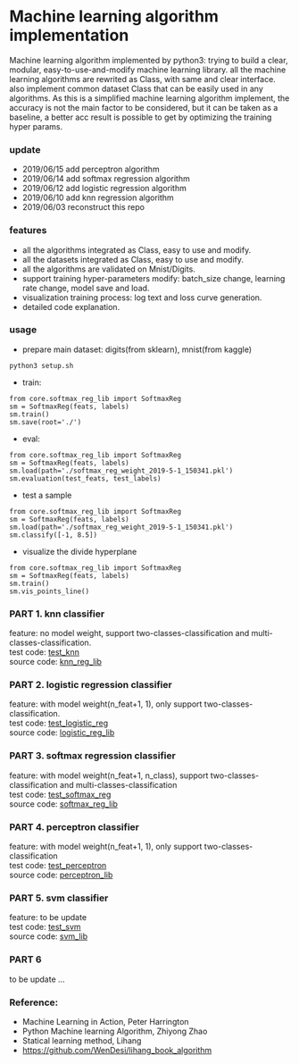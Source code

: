 # Machine learning algorithm implementation

Machine learning algorithm implemented by python3: 
trying to build a clear, modular, easy-to-use-and-modify machine learning library. all the machine learning algorithms are rewrited as Class, with same and clear interface. also implement common dataset Class that can be easily used in any algorithms.
As this is a simplified machine learning algorithm implement, the accuracy is not the main factor to be considered, but it can be taken as a baseline, a better acc result is possible to get by optimizing the training hyper params.

### update
- 2019/06/15 add perceptron algorithm
- 2019/06/14 add softmax regression algorithm
- 2019/06/12 add logistic regression algorithm
- 2019/06/10 add knn regression algorithm
- 2019/06/03 reconstruct this repo

### features
- all the algorithms integrated as Class, easy to use and modify.
- all the datasets integrated as Class, easy to use and modify.
- all the algorithms are validated on Mnist/Digits.
- support training hyper-parameters modify: batch_size change, learning rate change, model save and load.
- visualization training process: log text and loss curve generation.
- detailed code explanation.

### usage

- prepare main dataset: digits(from sklearn), mnist(from kaggle)
```
python3 setup.sh
```
- train: 
```
from core.softmax_reg_lib import SoftmaxReg
sm = SoftmaxReg(feats, labels)
sm.train()
sm.save(root='./')
```
- eval:
```
from core.softmax_reg_lib import SoftmaxReg
sm = SoftmaxReg(feats, labels)
sm.load(path='./softmax_reg_weight_2019-5-1_150341.pkl')
sm.evaluation(test_feats, test_labels)
```
- test a sample
```
from core.softmax_reg_lib import SoftmaxReg
sm = SoftmaxReg(feats, labels)
sm.load(path='./softmax_reg_weight_2019-5-1_150341.pkl')
sm.classify([-1, 8.5])
```
- visualize the divide hyperplane
```
from core.softmax_reg_lib import SoftmaxReg
sm = SoftmaxReg(feats, labels)
sm.train()
sm.vis_points_line()
```

### PART 1. knn classifier

feature: no model weight, support two-classes-classification and multi-classes-classification.
<br>test code: [test_knn](https://github.com/ximitiejiang/machine_learning_algorithm/blob/master/test_knn.py)
<br>source code: [knn_reg_lib](https://github.com/ximitiejiang/machine_learning_algorithm/blob/master/core/knn_lib.py)

### PART 2. logistic regression classifier

feature: with model weight(n_feat+1, 1), only support two-classes-classification.
<br>test code: [test_logistic_reg](https://github.com/ximitiejiang/machine_learning_algorithm/blob/master/test_logistic_reg.py)
<br>source code: [logistic_reg_lib](https://github.com/ximitiejiang/machine_learning_algorithm/blob/master/core/logistic_reg_lib.py)

### PART 3. softmax regression classifier

feature: with model weight(n_feat+1, n_class), support two-classes-classification and multi-classes-classification
<br>test code: [test_softmax_reg](https://github.com/ximitiejiang/machine_learning_algorithm/blob/master/test_softmax_reg.py)
<br>source code: [softmax_reg_lib](https://github.com/ximitiejiang/machine_learning_algorithm/blob/master/core/softmax_reg_lib.py)

### PART 4. perceptron classifier

feature: with model weight(n_feat+1, 1), only support two-classes-classification
<br>test code: [test_perceptron](https://github.com/ximitiejiang/machine_learning_algorithm/blob/master/test_perceptron.py)
<br>source code: [perceptron_lib](https://github.com/ximitiejiang/machine_learning_algorithm/blob/master/core/perceptron_lib.py)

### PART 5. svm classifier

feature: to be update
<br>test code: [test_svm](https://github.com/ximitiejiang/machine_learning_algorithm/blob/master/test_svm.py)
<br>source code: [svm_lib](https://github.com/ximitiejiang/machine_learning_algorithm/blob/master/core/svm_lib.py)

### PART 6

to be update ...

### Reference:
- Machine Learning in Action, Peter Harrington
- Python Machine learning Algorithm, Zhiyong Zhao
- Statical learning method, Lihang
- https://github.com/WenDesi/lihang_book_algorithm
  

